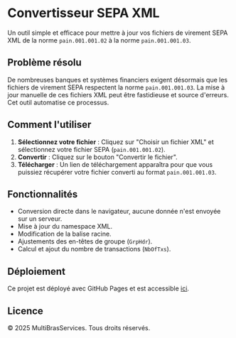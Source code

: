 # Convertisseur SEPA XML

Un outil simple et efficace pour mettre à jour vos fichiers de virement SEPA XML de la norme `pain.001.001.02` à la norme `pain.001.001.03`.

## Problème résolu

De nombreuses banques et systèmes financiers exigent désormais que les fichiers de virement SEPA respectent la norme `pain.001.001.03`. La mise à jour manuelle de ces fichiers XML peut être fastidieuse et source d'erreurs. Cet outil automatise ce processus.

## Comment l'utiliser

1.  **Sélectionnez votre fichier** : Cliquez sur "Choisir un fichier XML" et sélectionnez votre fichier SEPA (`pain.001.001.02`).
2.  **Convertir** : Cliquez sur le bouton "Convertir le fichier".
3.  **Télécharger** : Un lien de téléchargement apparaîtra pour que vous puissiez récupérer votre fichier converti au format `pain.001.001.03`.

## Fonctionnalités

*   Conversion directe dans le navigateur, aucune donnée n'est envoyée sur un serveur.
*   Mise à jour du namespace XML.
*   Modification de la balise racine.
*   Ajustements des en-têtes de groupe (`GrpHdr`).
*   Calcul et ajout du nombre de transactions (`NbOfTxs`).

## Déploiement

Ce projet est déployé avec GitHub Pages et est accessible [ici](https://compta03832.github.io/sepa_003/).



## Licence

&copy; 2025 MultiBrasServices. Tous droits réservés.
